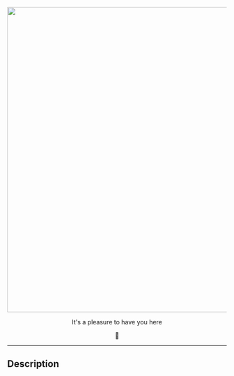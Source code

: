 <p align="center">
  <img src="https://tenor.com/view/linux-gnu-kernel-kernellinux-linuxkernel-gif-25835995" width=700>
</p>



<p align="center">It's a pleasure to have you here</p>


<p align="center">👋</p>








---

## Description


